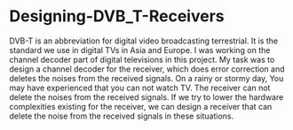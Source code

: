 # Designing-DVB_T-Receivers
DVB-T is an abbreviation for digital video broadcasting terrestrial. It is the standard we use in digital TVs in Asia and Europe. I was working on the channel decoder part of digital televisions in this project. My task was to design a channel decoder for the receiver, which does error correction and deletes the noises from the received signals. On a rainy or stormy day, You may have experienced that you can not watch TV. The receiver can not delete the noises from the received signals. If we try to lower the hardware complexities existing for the receiver, we can design a receiver that can delete the noise from the received signals in these situations. 

